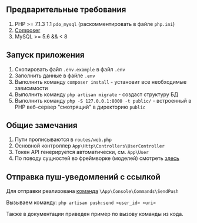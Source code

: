 ## Предварительные требования

1. PHP >= 7.1.3
1.1 `pdo_mysql` (раскомментировать в файле `php.ini`)
2. [Composer](https://getcomposer.org/)
3. MySQL >= 5.6 && < 8

## Запуск приложения

1. Скопировать файл `.env.example` в файл `.env`
2. Заполнить данные в файле `.env`
3. Выполнить команду `composer install` - установит все необходимые зависимости
3. Выполнить команду `php artisan migrate` - создаст структуру БД
4. Выполнить команду `php -S 127.0.0.1:8000 -t public/` - встроенный в PHP веб-сервер "смотрящий" в директорию `public`

## Общие замечания

1. Пути прописываются в `routes/web.php`
2. Основной контроллер `App\Http\Controllers\UserController`
3. Токен API генерируется автоматически, см. `App\User`
4. По поводу сущностей во фреймворке (моделей) смотреть [здесь](https://laravel.com/docs/5.8/eloquent)

## Отправка пуш-уведомлений с ссылкой

Для отправки реализована [команда](https://laravel.com/docs/5.8/artisan#writing-commands) `\App\Console\Commands\SendPush`

Вызываем команду: `php artisan push:send <user_id> <uri>`

Также в документации приведен пример по вызову команды из кода.
